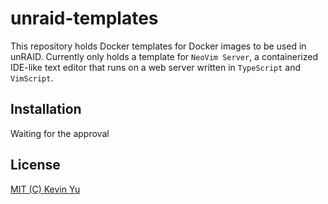 # unraid-templates

This repository holds Docker templates for Docker images to be used in unRAID. Currently only holds a template for `NeoVim Server`, a containerized IDE-like text editor that runs on a web server written in `TypeScript` and `VimScript`.

## Installation

Waiting for the approval

## License

[MIT (C) Kevin Yu](https://github.com/yqlbu/unraid-templates/blob/master/LICENSE)

